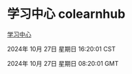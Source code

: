 # 学习中心 colearnhub
[学习中心](http://219.139.197.74:56308/colearnhub/)

2024年 10月 27日 星期日 16:20:01 CST

2024年 10月 27日 星期日 08:20:01 GMT
